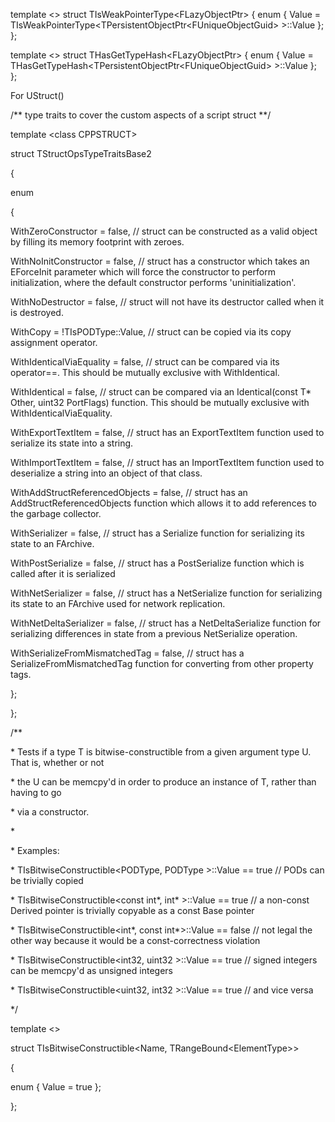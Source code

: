 template &lt;> struct TIsWeakPointerType&lt;FLazyObjectPtr> { enum { Value = TIsWeakPointerType&lt;TPersistentObjectPtr&lt;FUniqueObjectGuid> >::Value }; };

template &lt;> struct THasGetTypeHash&lt;FLazyObjectPtr> { enum { Value = THasGetTypeHash&lt;TPersistentObjectPtr&lt;FUniqueObjectGuid> >::Value }; };

For UStruct()

/\*\* type traits to cover the custom aspects of a script struct \*\*/

template &lt;class CPPSTRUCT>

struct TStructOpsTypeTraitsBase2

{

enum

{

WithZeroConstructor = false, // struct can be constructed as a valid object by filling its memory footprint with zeroes.

WithNoInitConstructor = false, // struct has a constructor which takes an EForceInit parameter which will force the constructor to perform initialization, where the default constructor performs 'uninitialization'.

WithNoDestructor = false, // struct will not have its destructor called when it is destroyed.

WithCopy = !TIsPODType<CPPSTRUCT>::Value, // struct can be copied via its copy assignment operator.

WithIdenticalViaEquality = false, // struct can be compared via its operator==. This should be mutually exclusive with WithIdentical.

WithIdentical = false, // struct can be compared via an Identical(const T\* Other, uint32 PortFlags) function. This should be mutually exclusive with WithIdenticalViaEquality.

WithExportTextItem = false, // struct has an ExportTextItem function used to serialize its state into a string.

WithImportTextItem = false, // struct has an ImportTextItem function used to deserialize a string into an object of that class.

WithAddStructReferencedObjects = false, // struct has an AddStructReferencedObjects function which allows it to add references to the garbage collector.

WithSerializer = false, // struct has a Serialize function for serializing its state to an FArchive.

WithPostSerialize = false, // struct has a PostSerialize function which is called after it is serialized

WithNetSerializer = false, // struct has a NetSerialize function for serializing its state to an FArchive used for network replication.

WithNetDeltaSerializer = false, // struct has a NetDeltaSerialize function for serializing differences in state from a previous NetSerialize operation.

WithSerializeFromMismatchedTag = false, // struct has a SerializeFromMismatchedTag function for converting from other property tags.

};

};

/\*\*

\* Tests if a type T is bitwise-constructible from a given argument type U. That is, whether or not

\* the U can be memcpy'd in order to produce an instance of T, rather than having to go

\* via a constructor.

\*

\* Examples:

\* TIsBitwiseConstructible&lt;PODType, PODType >::Value == true // PODs can be trivially copied

\* TIsBitwiseConstructible&lt;const int\*, int\* >::Value == true // a non-const Derived pointer is trivially copyable as a const Base pointer

\* TIsBitwiseConstructible&lt;int\*, const int\*>::Value == false // not legal the other way because it would be a const-correctness violation

\* TIsBitwiseConstructible&lt;int32, uint32 >::Value == true // signed integers can be memcpy'd as unsigned integers

\* TIsBitwiseConstructible&lt;uint32, int32 >::Value == true // and vice versa

\*/

template &lt;>

struct TIsBitwiseConstructible&lt;Name, TRangeBound&lt;ElementType>>

{

enum { Value = true };

};
